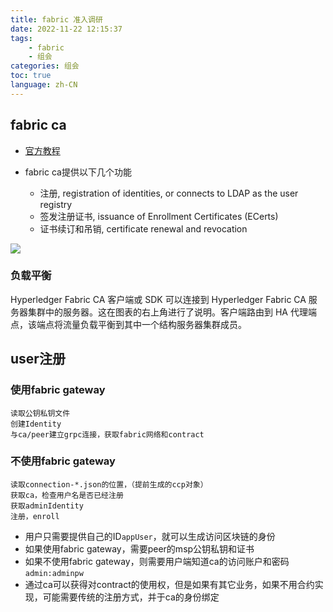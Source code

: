 ```yaml
---
title: fabric 准入调研
date: 2022-11-22 12:15:37
tags: 
    - fabric
    - 组会 
categories: 组会
toc: true
language: zh-CN
---
```


## fabric ca

- [官方教程](https://hyperledger-fabric-ca.readthedocs.io/en/latest/deployguide/cadeploy.html)

- fabric ca提供以下几个功能
  - 注册, registration of identities, or connects to LDAP as the user registry
  - 签发注册证书, issuance of Enrollment Certificates (ECerts)
  - 证书续订和吊销, certificate renewal and revocation

![](https://hyperledger-fabric-ca.readthedocs.io/en/latest/_images/fabric-ca.png)

### 负载平衡
Hyperledger Fabric CA 客户端或 SDK 可以连接到 Hyperledger Fabric CA 服务器集群中的服务器。这在图表的右上角进行了说明。客户端路由到 HA 代理端点，该端点将流量负载平衡到其中一个结构服务器集群成员。

## user注册

### 使用fabric gateway

```
读取公钥私钥文件
创建Identity
与ca/peer建立grpc连接，获取fabric网络和contract
```


### 不使用fabric gateway

```
读取connection-*.json的位置，（提前生成的ccp对象）
获取ca，检查用户名是否已经注册
获取adminIdentity
注册，enroll
```


- 用户只需要提供自己的ID`appUser`，就可以生成访问区块链的身份
- 如果使用fabric gateway，需要peer的msp公钥私钥和证书
- 如果不使用fabric gateway，则需要用户端知道ca的访问账户和密码`admin:adminpw`
- 通过ca可以获得对contract的使用权，但是如果有其它业务，如果不用合约实现，可能需要传统的注册方式，并于ca的身份绑定

